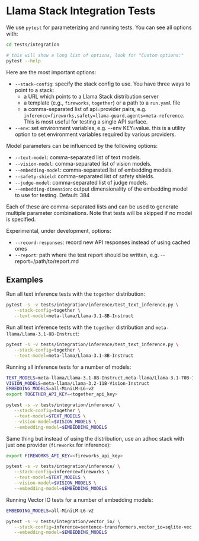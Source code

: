 # Llama Stack Integration Tests

We use `pytest` for parameterizing and running tests. You can see all options with:
```bash
cd tests/integration

# this will show a long list of options, look for "Custom options:"
pytest --help
```

Here are the most important options:
- `--stack-config`: specify the stack config to use. You have three ways to point to a stack:
  - a URL which points to a Llama Stack distribution server
  - a template (e.g., `fireworks`, `together`) or a path to a `run.yaml` file
  - a comma-separated list of api=provider pairs, e.g. `inference=fireworks,safety=llama-guard,agents=meta-reference`. This is most useful for testing a single API surface.
- `--env`: set environment variables, e.g. --env KEY=value. this is a utility option to set environment variables required by various providers.

Model parameters can be influenced by the following options:
- `--text-model`: comma-separated list of text models.
- `--vision-model`: comma-separated list of vision models.
- `--embedding-model`: comma-separated list of embedding models.
- `--safety-shield`: comma-separated list of safety shields.
- `--judge-model`: comma-separated list of judge models.
- `--embedding-dimension`: output dimensionality of the embedding model to use for testing. Default: 384

Each of these are comma-separated lists and can be used to generate multiple parameter combinations. Note that tests will be skipped
if no model is specified.

Experimental, under development, options:
- `--record-responses`: record new API responses instead of using cached ones
- `--report`: path where the test report should be written, e.g. --report=/path/to/report.md


## Examples

Run all text inference tests with the `together` distribution:

```bash
pytest -s -v tests/integration/inference/test_text_inference.py \
   --stack-config=together \
   --text-model=meta-llama/Llama-3.1-8B-Instruct
```

Run all text inference tests with the `together` distribution and `meta-llama/Llama-3.1-8B-Instruct`:

```bash
pytest -s -v tests/integration/inference/test_text_inference.py \
   --stack-config=together \
   --text-model=meta-llama/Llama-3.1-8B-Instruct
```

Running all inference tests for a number of models:

```bash
TEXT_MODELS=meta-llama/Llama-3.1-8B-Instruct,meta-llama/Llama-3.1-70B-Instruct
VISION_MODELS=meta-llama/Llama-3.2-11B-Vision-Instruct
EMBEDDING_MODELS=all-MiniLM-L6-v2
export TOGETHER_API_KEY=<together_api_key>

pytest -s -v tests/integration/inference/ \
   --stack-config=together \
   --text-model=$TEXT_MODELS \
   --vision-model=$VISION_MODELS \
   --embedding-model=$EMBEDDING_MODELS
```

Same thing but instead of using the distribution, use an adhoc stack with just one provider (`fireworks` for inference):

```bash
export FIREWORKS_API_KEY=<fireworks_api_key>

pytest -s -v tests/integration/inference/ \
   --stack-config=inference=fireworks \
   --text-model=$TEXT_MODELS \
   --vision-model=$VISION_MODELS \
   --embedding-model=$EMBEDDING_MODELS
```

Running Vector IO tests for a number of embedding models:

```bash
EMBEDDING_MODELS=all-MiniLM-L6-v2

pytest -s -v tests/integration/vector_io/ \
   --stack-config=inference=sentence-transformers,vector_io=sqlite-vec \
   --embedding-model=$EMBEDDING_MODELS
```
